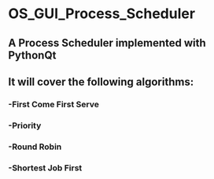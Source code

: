 # OS_GUI_Process_Scheduler

## A Process Scheduler implemented with PythonQt
## It will cover the following algorithms:
### -First Come First Serve
### -Priority
### -Round Robin
### -Shortest Job First
